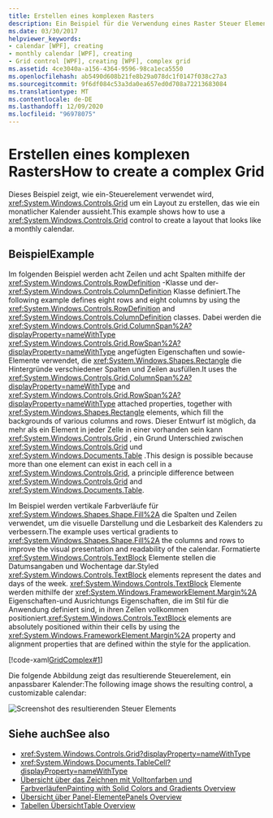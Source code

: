 ```yaml
---
title: Erstellen eines komplexen Rasters
description: Ein Beispiel für die Verwendung eines Raster Steuer Elements zum Erstellen eines Layouts, das wie ein monatlicher Kalender aussieht.
ms.date: 03/30/2017
helpviewer_keywords:
- calendar [WPF], creating
- monthly calendar [WPF], creating
- Grid control [WPF], creating [WPF], complex grid
ms.assetid: 4ce3040a-a156-4364-9596-98ca1eca5550
ms.openlocfilehash: ab5490d608b21fe8b29a078dc1f0147f038c27a3
ms.sourcegitcommit: 9f6df084c53a3da0ea657ed0d708a72213683084
ms.translationtype: MT
ms.contentlocale: de-DE
ms.lasthandoff: 12/09/2020
ms.locfileid: "96978075"
---
```

# <a name="how-to-create-a-complex-grid"></a><span data-ttu-id="01cca-103">Erstellen eines komplexen Rasters</span><span class="sxs-lookup"><span data-stu-id="01cca-103">How to create a complex Grid</span></span>

<span data-ttu-id="01cca-104">Dieses Beispiel zeigt, wie ein-Steuerelement verwendet wird, <xref:System.Windows.Controls.Grid> um ein Layout zu erstellen, das wie ein monatlicher Kalender aussieht.</span><span class="sxs-lookup"><span data-stu-id="01cca-104">This example shows how to use a <xref:System.Windows.Controls.Grid> control to create a layout that looks like a monthly calendar.</span></span>

## <a name="example"></a><span data-ttu-id="01cca-105">Beispiel</span><span class="sxs-lookup"><span data-stu-id="01cca-105">Example</span></span>

<span data-ttu-id="01cca-106">Im folgenden Beispiel werden acht Zeilen und acht Spalten mithilfe der <xref:System.Windows.Controls.RowDefinition> -Klasse und der- <xref:System.Windows.Controls.ColumnDefinition> Klasse definiert.</span><span class="sxs-lookup"><span data-stu-id="01cca-106">The following example defines eight rows and eight columns by using the <xref:System.Windows.Controls.RowDefinition> and <xref:System.Windows.Controls.ColumnDefinition> classes.</span></span> <span data-ttu-id="01cca-107">Dabei werden die <xref:System.Windows.Controls.Grid.ColumnSpan%2A?displayProperty=nameWithType> <xref:System.Windows.Controls.Grid.RowSpan%2A?displayProperty=nameWithType> angefügten Eigenschaften und sowie-Elemente verwendet, die <xref:System.Windows.Shapes.Rectangle> die Hintergründe verschiedener Spalten und Zeilen ausfüllen.</span><span class="sxs-lookup"><span data-stu-id="01cca-107">It uses the <xref:System.Windows.Controls.Grid.ColumnSpan%2A?displayProperty=nameWithType> and <xref:System.Windows.Controls.Grid.RowSpan%2A?displayProperty=nameWithType> attached properties, together with <xref:System.Windows.Shapes.Rectangle> elements, which fill the backgrounds of various columns and rows.</span></span> <span data-ttu-id="01cca-108">Dieser Entwurf ist möglich, da mehr als ein Element in jeder Zelle in einer vorhanden sein kann <xref:System.Windows.Controls.Grid> , ein Grund Unterschied zwischen <xref:System.Windows.Controls.Grid> und <xref:System.Windows.Documents.Table> .</span><span class="sxs-lookup"><span data-stu-id="01cca-108">This design is possible because more than one element can exist in each cell in a <xref:System.Windows.Controls.Grid>, a principle difference between <xref:System.Windows.Controls.Grid> and <xref:System.Windows.Documents.Table>.</span></span>

<span data-ttu-id="01cca-109">Im Beispiel werden vertikale Farbverläufe für <xref:System.Windows.Shapes.Shape.Fill%2A> die Spalten und Zeilen verwendet, um die visuelle Darstellung und die Lesbarkeit des Kalenders zu verbessern.</span><span class="sxs-lookup"><span data-stu-id="01cca-109">The example uses vertical gradients to <xref:System.Windows.Shapes.Shape.Fill%2A> the columns and rows to improve the visual presentation and readability of the calendar.</span></span> <span data-ttu-id="01cca-110">Formatierte <xref:System.Windows.Controls.TextBlock> Elemente stellen die Datumsangaben und Wochentage dar.</span><span class="sxs-lookup"><span data-stu-id="01cca-110">Styled <xref:System.Windows.Controls.TextBlock> elements represent the dates and days of the week.</span></span> <span data-ttu-id="01cca-111"><xref:System.Windows.Controls.TextBlock> Elemente werden mithilfe der <xref:System.Windows.FrameworkElement.Margin%2A> Eigenschaften-und Ausrichtungs Eigenschaften, die im Stil für die Anwendung definiert sind, in ihren Zellen vollkommen positioniert.</span><span class="sxs-lookup"><span data-stu-id="01cca-111"><xref:System.Windows.Controls.TextBlock> elements are absolutely positioned within their cells by using the <xref:System.Windows.FrameworkElement.Margin%2A> property and alignment properties that are defined within the style for the application.</span></span>

[!code-xaml[GridComplex#1](~/samples/snippets/csharp/VS_Snippets_Wpf/GridComplex/CS/default.xaml#1)]

<span data-ttu-id="01cca-112">Die folgende Abbildung zeigt das resultierende Steuerelement, ein anpassbarer Kalender:</span><span class="sxs-lookup"><span data-stu-id="01cca-112">The following image shows the resulting control, a customizable calendar:</span></span>

![Screenshot des resultierenden Steuer Elements](././media/how-to-create-a-complex-grid/wpf-manual-calendar.png)

## <a name="see-also"></a><span data-ttu-id="01cca-114">Siehe auch</span><span class="sxs-lookup"><span data-stu-id="01cca-114">See also</span></span>

- <xref:System.Windows.Controls.Grid?displayProperty=nameWithType>
- <xref:System.Windows.Documents.TableCell?displayProperty=nameWithType>
- [<span data-ttu-id="01cca-115">Übersicht über das Zeichnen mit Volltonfarben und Farbverläufen</span><span class="sxs-lookup"><span data-stu-id="01cca-115">Painting with Solid Colors and Gradients Overview</span></span>](../graphics-multimedia/painting-with-solid-colors-and-gradients-overview.md)
- [<span data-ttu-id="01cca-116">Übersicht über Panel-Elemente</span><span class="sxs-lookup"><span data-stu-id="01cca-116">Panels Overview</span></span>](panels-overview.md)
- [<span data-ttu-id="01cca-117">Tabellen Übersicht</span><span class="sxs-lookup"><span data-stu-id="01cca-117">Table Overview</span></span>](../advanced/table-overview.md)
